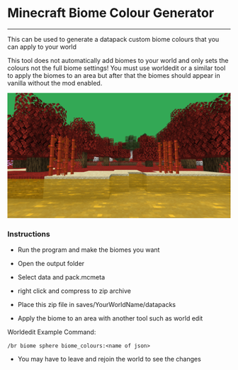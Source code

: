 # Minecraft Biome Colour Generator

---

This can be used to generate a datapack custom biome colours that you can apply to your world

This tool does not automatically add biomes to your world and only sets the colours not the full biome settings!
You must use worldedit or a similar tool to apply the biomes to an area but after that the biomes should appear in vanilla without the mod enabled.

![Custom Biome Colours](Example.png)



### Instructions

- Run the program and make the biomes you want

- Open the output folder

- Select data and pack.mcmeta

- right click and compress to zip archive

- Place this zip file in saves/YourWorldName/datapacks

- Apply the biome to an area with another tool such as world edit

Worldedit Example Command:
```
/br biome sphere biome_colours:<name of json>
```

- You may have to leave and rejoin the world to see the changes

